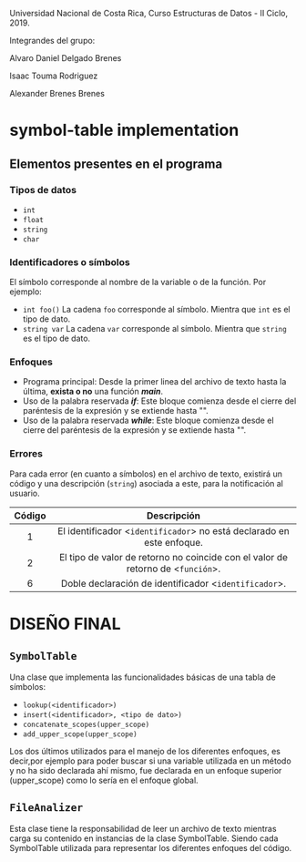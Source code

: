 
Universidad Nacional de Costa Rica, Curso Estructuras de Datos - II Ciclo, 2019.

Integrandes del grupo:

Alvaro Daniel Delgado Brenes

Isaac Touma Rodriguez

Alexander Brenes Brenes

# symbol-table implementation

## Elementos presentes en el programa

### Tipos de datos
- `int`
- `float`
- `string`
- `char`

### Identificadores o símbolos
El símbolo corresponde al nombre de la variable o de la función.
Por ejemplo:
- `int foo()`
La cadena `foo` corresponde al símbolo. Mientra que `int` es el tipo de dato.
- `string var`
La cadena `var` corresponde al símbolo. Mientra que `string` es el tipo de dato.  

### Enfoques

- Programa principal: Desde la primer linea del archivo de texto hasta la última, **exista o no** una función ***main***.
- Uso de la palabra reservada ***if***: Este bloque comienza desde el cierre del paréntesis de la expresión y se extiende hasta "".
- Uso de la palabra reservada ***while***: Este bloque comienza desde el cierre del paréntesis de la expresión y se extiende hasta "".

### Errores

Para cada error (en cuanto a símbolos) en el archivo de texto, existirá un código y una descripción (`string`) asociada a este, para la notificación al usuario.

| Código |                                                  Descripción                                                  |
|:------:|:-------------------------------------------------------------------------------------------------------------:|
|    1   | El identificador <`identificador`> no está declarado en este enfoque.                                           |
|    2   | El tipo de valor de retorno no coincide con el valor de retorno de <`función`>.                                 |
|    6   | Doble declaración de identificador <`identificador`>.                                                           |

# DISEÑO FINAL

## `SymbolTable`

Una clase que implementa las funcionalidades básicas de una tabla de símbolos:

- `lookup(<identificador>)`
- `insert(<identificador>, <tipo de dato>)`
- `concatenate_scopes(upper_scope)`
- `add_upper_scope(upper_scope)`

Los dos últimos utilizados para el manejo de los diferentes enfoques, es decir,por ejemplo para poder buscar si una variable utilizada en un método y no ha sido declarada ahí mismo, fue declarada en un enfoque superior (upper_scope) como lo sería en el enfoque global.

## `FileAnalizer`

Esta clase tiene la responsabilidad de leer un archivo de texto mientras carga su contenido en instancias de la clase SymbolTable. Siendo cada SymbolTable utilizada para representar los diferentes enfoques del código.
